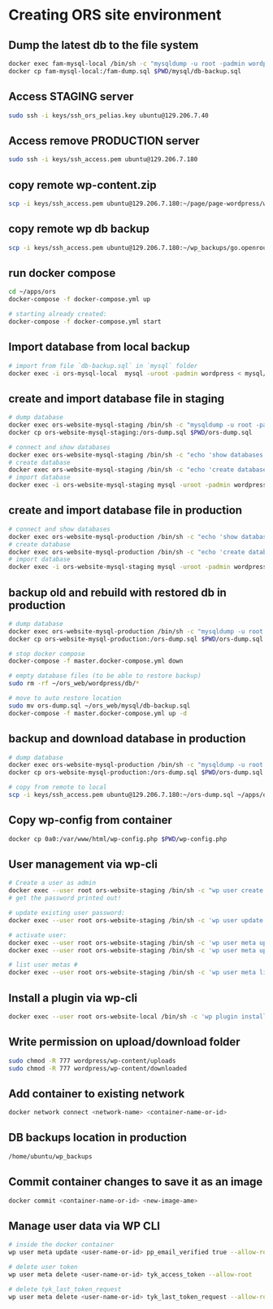 # Creating ORS site environment #

## Dump the latest db to the file system ##

```sh
docker exec fam-mysql-local /bin/sh -c "mysqldump -u root -padmin wordpress > fam-dump.sql"
docker cp fam-mysql-local:/fam-dump.sql $PWD/mysql/db-backup.sql
```

## Access STAGING server ##

```sh
sudo ssh -i keys/ssh_ors_pelias.key ubuntu@129.206.7.40
```

## Access remove PRODUCTION server ##

```sh
sudo ssh -i keys/ssh_access.pem ubuntu@129.206.7.180
```

## copy remote wp-content.zip ##

```sh
scp -i keys/ssh_access.pem ubuntu@129.206.7.180:~/page/page-wordpress/wp-content.zip ~/apps/ors
```

## copy remote wp db backup ##

```sh
scp -i keys/ssh_access.pem ubuntu@129.206.7.180:~/wp_backups/go.openrouteservice.org.2018-01-29-0625.tar.gz ~/apps/ors
```

## run docker compose ##

```sh
cd ~/apps/ors
docker-compose -f docker-compose.yml up

# starting already created:
docker-compose -f docker-compose.yml start
```

## Import database from local backup ##

```sh
# import from file `db-backup.sql` in `mysql` folder
docker exec -i ors-mysql-local  mysql -uroot -padmin wordpress < mysql/db-backup.sql
```

## create and import database file in staging ##

```sh
# dump database
docker exec ors-website-mysql-staging /bin/sh -c "mysqldump -u root -padmin wordpress > ors-dump.sql"
docker cp ors-website-mysql-staging:/ors-dump.sql $PWD/ors-dump.sql

# connect and show databases
docker exec ors-website-mysql-staging /bin/sh -c "echo 'show databases' | mysql -uroot -padmin"
# create database
docker exec ors-website-mysql-staging /bin/sh -c "echo 'create database wordpress' | mysql -uroot -padmin"
# import database
docker exec -i ors-website-mysql-staging mysql -uroot -padmin wordpress < mysql/db-backup.sql
```

## create and import database file in production ##

```sh
# connect and show databases
docker exec ors-website-mysql-production /bin/sh -c "echo 'show databases' | mysql -uroot -padmin"
# create database
docker exec ors-website-mysql-production /bin/sh -c "echo 'create database wordpress' | mysql -uroot -padmin"
# import database
docker exec -i ors-website-mysql-staging mysql -uroot -padmin wordpress < mysql/db-backup.sql
```

## backup old and rebuild with restored db in production ##

```sh
# dump database
docker exec ors-website-mysql-production /bin/sh -c "mysqldump -u root -padmin wordpress > ors-dump.sql"
docker cp ors-website-mysql-production:/ors-dump.sql $PWD/ors-dump.sql

# stop docker compose
docker-compose -f master.docker-compose.yml down

# empty database files (to be able to restore backup)
sudo rm -rf ~/ors_web/wordpress/db/*

# move to auto restore location
sudo mv ors-dump.sql ~/ors_web/mysql/db-backup.sql
docker-compose -f master.docker-compose.yml up -d
```

## backup and download database in production ##

```sh
# dump database
docker exec ors-website-mysql-production /bin/sh -c "mysqldump -u root -padmin wordpress > ors-dump.sql"
docker cp ors-website-mysql-production:/ors-dump.sql $PWD/ors-dump.sql

# copy from remote to local
scp -i keys/ssh_access.pem ubuntu@129.206.7.180:~/ors-dump.sql ~/apps/ors-dump.sql
```

## Copy wp-config from container ##

```sh
docker cp 0a0:/var/www/html/wp-config.php $PWD/wp-config.php
```

## User management via wp-cli ##

```sh
# Create a user as admin
docker exec --user root ors-website-staging /bin/sh -c "wp user create amon amon@openrouteservice.org --role=administrator --allow-root"
# get the password printed out!

# update existing user password:
docker exec --user root ors-website-staging /bin/sh -c 'wp user update 1005 --user_pass="123456" --allow-root'

# activate user:
docker exec --user root ors-website-staging /bin/sh -c 'wp user meta update <username-or-id> pending 0 --allow-root'
docker exec --user root ors-website-staging /bin/sh -c 'wp user meta update <username-or-id> pp_email_verified true --allow-root'

# list user metas #
docker exec --user root ors-website-staging /bin/sh -c 'wp user meta list <username-or-id> --allow-root'
```

## Install a plugin via wp-cli ##

```sh
docker exec --user root ors-website-local /bin/sh -c 'wp plugin install easy-modal --allow-root'
```

## Write permission on upload/download folder ##

```sh
sudo chmod -R 777 wordpress/wp-content/uploads
sudo chmod -R 777 wordpress/wp-content/downloaded
```

## Add container to existing network ##

```sh
docker network connect <network-name> <container-name-or-id>
```

## DB backups location in production ##

```sh
/home/ubuntu/wp_backups
```

## Commit container changes to save it as an image ##

```sh
docker commit <container-name-or-id> <new-image-ame>
```

## Manage user data via WP CLI ##

```sh
# inside the docker container
wp user meta update <user-name-or-id> pp_email_verified true --allow-root

# delete user token
wp user meta delete <user-name-or-id> tyk_access_token --allow-root

# delete tyk_last_token_request
wp user meta delete <user-name-or-id> tyk_last_token_request --allow-root
```